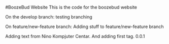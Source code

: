 #BoozeBud Website
This is the code for the boozebud website

On the develop branch:
testing branching

On feature/new-feature branch:
Adding stuff to feature/new-feature branch

Adding text from Nino Kompjuter Centar.
And adding first tag. 0.0.1
